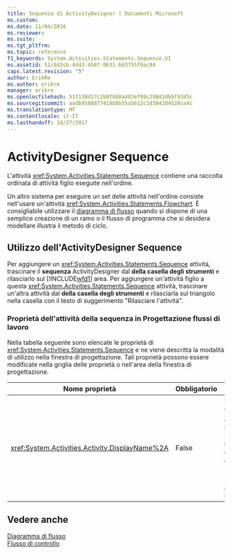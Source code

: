 ```yaml
---
title: Sequenza di ActivityDesigner | Documenti Microsoft
ms.custom: 
ms.date: 11/04/2016
ms.reviewer: 
ms.suite: 
ms.tgt_pltfrm: 
ms.topic: reference
f1_keywords: System.Activities.Statements.Sequence.UI
ms.assetid: 51c8d3cb-4d43-458f-9631-b63755f9ac94
caps.latest.revision: "5"
author: ErikRe
ms.author: erikre
manager: erikre
ms.openlocfilehash: 51f138d17c2b0f8d8a483ef09c298d1dbbf9345c
ms.sourcegitcommit: aadb9588877418b8b55a5612c1d3842d4520ca4c
ms.translationtype: MT
ms.contentlocale: it-IT
ms.lasthandoff: 10/27/2017
---
```

# <a name="sequence-activity-designer"></a>ActivityDesigner Sequence
L'attività <xref:System.Activities.Statements.Sequence> contiene una raccolta ordinata di attività figlio eseguite nell'ordine.  
  
 Un altro sistema per eseguire un set delle attività nell'ordine consiste nell'usare un'attività <xref:System.Activities.Statements.Flowchart>. È consigliabile utilizzare il [diagramma di flusso](../workflow-designer/flowchart-activity-designer.md) quando si dispone di una semplice creazione di un ramo o il flusso di programma che si desidera modellare illustra il metodo di ciclo.  
  
## <a name="using-the-sequence-activity-designer"></a>Utilizzo dell'ActivityDesigner Sequence  
 Per aggiungere un <xref:System.Activities.Statements.Sequence> attività, trascinare il **sequenza** ActivityDesigner dal **della casella degli strumenti** e rilasciarlo sul [!INCLUDE[wfd1](../workflow-designer/includes/wfd1_md.md)] area. Per aggiungere un'attività figlio a questa <xref:System.Activities.Statements.Sequence> attività, trascinare un'altra attività dal **della casella degli strumenti** e rilasciarla sul triangolo nella casella con il testo di suggerimento "Rilasciare l'attività".  
  
### <a name="sequence-activity-properties-in-the-workflow-designer"></a>Proprietà dell'attività della sequenza in Progettazione flussi di lavoro   
 Nella tabella seguente sono elencate le proprietà di <xref:System.Activities.Statements.Sequence> e ne viene descritta la modalità di utilizzo nella finestra di progettazione. Tali proprietà possono essere modificate nella griglia delle proprietà o nell'area della finestra di progettazione.  
  
|Nome proprietà|Obbligatorio|Utilizzo|  
|-------------------|--------------|-----------|  
|<xref:System.Activities.Activity.DisplayName%2A>|False|Specifica il nome descrittivo dell'ActivityDesigner <xref:System.Activities.Statements.Sequence> nell'intestazione. Il valore predefinito è Sequence. Facoltativamente, è possibile modificare il valore nella griglia Proprietà o direttamente nell'intestazione dell'ActivityDesigner.<br /><br /> Sebbene la proprietà <xref:System.Activities.Activity.DisplayName%2A> non sia obbligatoria, se ne consiglia l'uso.|  
  
## <a name="see-also"></a>Vedere anche  
 [Diagramma di flusso](../workflow-designer/flowchart-activity-designer.md)   
 [Flusso di controllo](../workflow-designer/control-flow-activity-designers.md)